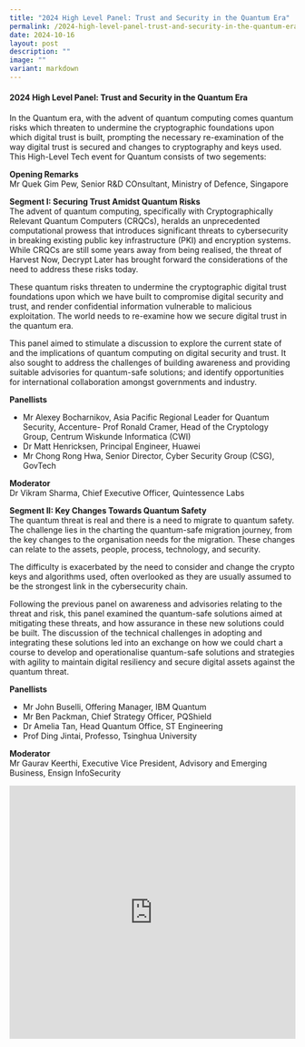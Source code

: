 ```yaml
---
title: "2024 High Level Panel: Trust and Security in the Quantum Era"
permalink: /2024-high-level-panel-trust-and-security-in-the-quantum-era/
date: 2024-10-16
layout: post
description: ""
image: ""
variant: markdown
---
```

#### **2024 High Level Panel: Trust and Security in the Quantum Era**

In the Quantum era, with the advent of quantum computing comes quantum risks which threaten to undermine the cryptographic foundations upon which digital trust is built, prompting the necessary re-examination of the way digital trust is secured and changes to cryptography and keys used. This High-Level Tech event for Quantum consists of two segements:

**Opening Remarks**
<br>Mr Quek Gim Pew, Senior R&amp;D COnsultant, Ministry of Defence, Singapore

**Segment I: Securing Trust Amidst Quantum Risks**<br>
The advent of quantum computing, specifically with Cryptographically Relevant Quantum Computers (CRQCs), heralds an unprecedented computational prowess that introduces significant threats to cybersecurity in breaking existing public key infrastructure (PKI) and encryption systems. While CRQCs are still some years away from being realised, the threat of Harvest Now, Decrypt Later has brought forward the considerations of the need to address these risks today.

These quantum risks threaten to undermine the cryptographic digital trust foundations upon which we have built to compromise digital security and trust, and render confidential information vulnerable to malicious exploitation. The world needs to re-examine how we secure digital trust in the quantum era.

This panel aimed to stimulate a discussion to explore the current state of and the implications of quantum computing on digital security and trust. It also sought to address the challenges of building awareness and providing suitable advisories for quantum-safe solutions; and identify opportunities for international collaboration amongst governments and industry.

**Panellists**
* Mr Alexey Bocharnikov, Asia Pacific Regional Leader for Quantum Security, Accenture- Prof Ronald Cramer, Head of the Cryptology Group, Centrum Wiskunde Informatica (CWI)
* Dr Matt Henricksen, Principal Engineer, Huawei
* Mr Chong Rong Hwa, Senior Director, Cyber Security Group (CSG), GovTech

**Moderator**
<br>Dr Vikram Sharma, Chief Executive Officer, Quintessence Labs

**Segment II: Key Changes Towards Quantum Safety**
<br>The quantum threat is real and there is a need to migrate to quantum safety. The challenge lies in the charting the quantum-safe migration journey, from the key changes to the organisation needs for the migration. These changes can relate to the assets, people, process, technology, and security.

The difficulty is exacerbated by the need to consider and change the crypto keys and algorithms used, often overlooked as they are usually assumed to be the strongest link in the cybersecurity chain.

Following the previous panel on awareness and advisories relating to the threat and risk, this panel examined the quantum-safe solutions aimed at mitigating these threats, and how assurance in these new solutions could be built. The discussion of the technical challenges in adopting and integrating these solutions led into an exchange on how we could chart a course to develop and operationalise quantum-safe solutions and strategies with agility to maintain digital resiliency and secure digital assets against the quantum threat.

**Panellists**
* Mr John Buselli, Offering Manager, IBM Quantum
* Mr Ben Packman, Chief Strategy Officer, PQShield
* Dr Amelia Tan, Head Quantum Office, ST Engineering
* Prof Ding Jintai, Professo, Tsinghua University

**Moderator**
<br>Mr Gaurav Keerthi, Executive Vice President, Advisory and Emerging Business, Ensign InfoSecurity

<iframe allowfullscreen="" allow="accelerometer; autoplay; clipboard-write; encrypted-media; gyroscope; picture-in-picture; web-share" frameborder="0" title="YouTube video player" src="https://www.youtube.com/embed/-s82HjLt4QI?si=fHIRnW893d2w1PV3" width="100%" height="445"></iframe>